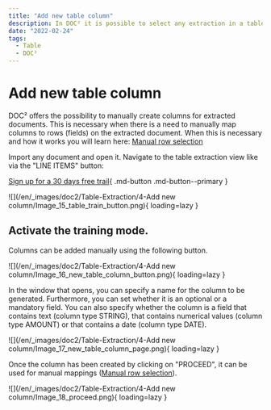 ```yaml
---
title: "Add new table column"
description: In DOC² it is possible to select any extraction in a table and extract it to a new column
date: "2022-02-24"
tags:
  - Table
  - DOC²
---
```


# Add new table column

DOC² offers the possibility to manually create columns for extracted documents. This is necessary when there is a need to manually map columns to rows (fields) on the extracted document. When this is necessary and how it works you will learn here: [Manual row selection](/doc2/table/manual-row-selection/)

Import any document and open it. Navigate to the table extraction view like via the "LINE ITEMS" button:

[Sign up for a 30 days free trail](https://app.polydocs.io){ .md-button .md-button--primary }

![](/en/_images/doc2/Table-Extraction/4-Add new column/Image_15_table_train_button.png){ loading=lazy }

## Activate the training mode.

Columns can be added manually using the following button.

![](/en/_images/doc2/Table-Extraction/4-Add new column/Image_16_new_table_column_button.png){ loading=lazy }

In the window that opens, you can specify a name for the column to be generated. Furthermore, you can set whether it is an optional or a mandatory field. You can also specify whether the column is a field that contains text (column type STRING), that contains numerical values (column type AMOUNT) or that contains a date (column type DATE).

![](/en/_images/doc2/Table-Extraction/4-Add new column/Image_17_new_table_column_page.png){ loading=lazy }

Once the column has been created by clicking on "PROCEED", it can be used for manual mappings ([](/doc2/doc2app/table-train/training-of-table-extraction/manual-row-selection/)[Manual row selection](/doc2/table/manual-row-selection/)).

![](/en/_images/doc2/Table-Extraction/4-Add new column/Image_18_proceed.png){ loading=lazy }

